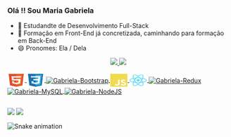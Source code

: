 ### Olá !! Sou Maria Gabriela

- 🔭 Estudandte de Desenvolvimento Full-Stack
- 🌱 Formação em Front-End já concretizada, caminhando para formação em Back-End
- 😄 Pronomes: Ela / Dela

<div align="center">
  <a href="https://github.com/Maria-Gabriela-Silva-Souza">
  <img height="180em" src="https://github-readme-stats.vercel.app/api?username=Maria-Gabriela-Silva-Souza&show_icons=true&theme=dracula&include_all_commits=true&count_private=true"/>
  <img height="180em" src="https://github-readme-stats.vercel.app/api/top-langs/?username=Maria-Gabriela-Silva-Souza&layout=compact&langs_count=7&theme=dracula"/>
</div>
  
<div style="display: inline_block"><br>
  <img align="center" alt="Gabriela-HTML" height="30" width="40" src="https://raw.githubusercontent.com/devicons/devicon/master/icons/html5/html5-original.svg">
  <img align="center" alt="Gabriela-CSS" height="30" width="40" src="https://raw.githubusercontent.com/devicons/devicon/master/icons/css3/css3-original.svg">
  <img align="center" alt="Gabriela-Bootstrap" height="30" width="40" src="https://cdn.jsdelivr.net/gh/devicons/devicon/icons/bootstrap/bootstrap-original.svg" />
  <img align="center" alt="Gabriela-Js" height="30" width="40" src="https://raw.githubusercontent.com/devicons/devicon/master/icons/javascript/javascript-plain.svg">
  <img align="center" alt="Gabriela-React" height="30" width="40" src="https://raw.githubusercontent.com/devicons/devicon/master/icons/react/react-original.svg">
  <img align="center" alt="Gabriela-Redux" height="30" width="40" src="https://cdn.jsdelivr.net/gh/devicons/devicon/icons/redux/redux-original.svg">
  <img align="center" alt="Gabriela-MySQL" height="30" width="40" src="https://cdn.jsdelivr.net/gh/devicons/devicon/icons/mysql/mysql-original.svg">
  <img align="center" alt="Gabriela-NodeJS" height="30" width="40" src="https://cdn.jsdelivr.net/gh/devicons/devicon/icons/nodejs/nodejs-original.svg">
</div>
  
 ##
  
<div>  
  <a href ="mailto:mgabiss10@gmail.com"><img src="https://img.shields.io/badge/-Gmail-%23333?style=for-the-badge&logo=gmail&logoColor=white" target="_blank"></a>
  <a href="https://www.linkedin.com/in/maria-gabriela-dev/" target="_blank"><img src="https://img.shields.io/badge/-LinkedIn-%230077B5?style=for-the-badge&logo=linkedin&logoColor=white" target="_blank"></a>  
  
  ![Snake animation](https://github.com/Maria-Gabriela-Silva-Souza/Maria-Gabriela-Silva-Souza/blob/output/github-contribution-grid-snake.svg)
</div>
